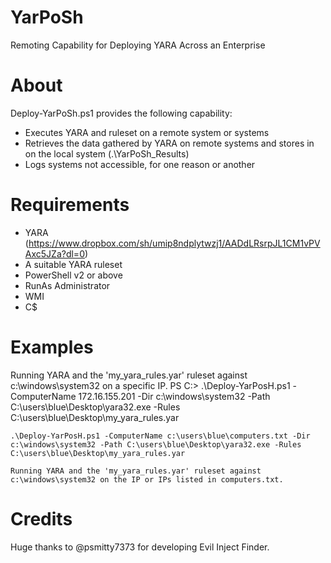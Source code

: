 # YarPoSh
Remoting Capability for Deploying YARA Across an Enterprise 

# About
Deploy-YarPoSh.ps1 provides the following capability:
- Executes YARA and ruleset on a remote system or systems
- Retrieves the data gathered by YARA on remote systems and stores in on the local system (.\YarPoSh_Results)
- Logs systems not accessible, for one reason or another

# Requirements
- YARA (https://www.dropbox.com/sh/umip8ndplytwzj1/AADdLRsrpJL1CM1vPVAxc5JZa?dl=0)
- A suitable YARA ruleset
- PowerShell v2 or above
- RunAs Administrator
- WMI
- C$

# Examples
Running YARA and the 'my_yara_rules.yar' ruleset against c:\windows\system32 on a specific IP.
        PS C:\> .\Deploy-YarPosH.ps1 -ComputerName 172.16.155.201 -Dir c:\windows\system32 -Path C:\users\blue\Desktop\yara32.exe -Rules C:\users\blue\Desktop\my_yara_rules.yar

    .\Deploy-YarPosH.ps1 -ComputerName c:\users\blue\computers.txt -Dir c:\windows\system32 -Path C:\users\blue\Desktop\yara32.exe -Rules C:\users\blue\Desktop\my_yara_rules.yar

    Running YARA and the 'my_yara_rules.yar' ruleset against c:\windows\system32 on the IP or IPs listed in computers.txt.

# Credits
Huge thanks to @psmitty7373 for developing Evil Inject Finder.
